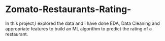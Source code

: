 # Zomato-Restaurants-Rating-
In this project,I explored the data and i have done EDA, Data Cleaning and appropriate features to build an ML algorithm to predict the rating of a restaurant. 
